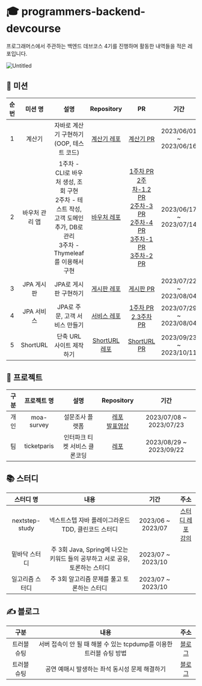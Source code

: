 # 🎓 programmers-backend-devcourse
프로그래머스에서 주관하는 백엔드 데브코스 4기를 진행하며 활동한 내역들을 적은 레포입니다.

![Untitled](https://github.com/Hchanghyeon/programmers-backend-devcourse/assets/92444744/567ca19a-0744-4596-9443-e0f5954a3931)


## 🎫 미션

| 순번 | 미션 명 | 설명 | Repository | PR | 기간 |
| :-----: | :--------------------: | :----------------------------------------: | :---: | :---: | :---:|
| 1 | 계산기 | 자바로 계산기 구현하기(OOP, 테스트 코드) | [계산기 레포](https://github.com/prgrms-be-devcourse/java-calculator/tree/Hchanghyeon) | [계산기 PR](https://github.com/prgrms-be-devcourse/java-calculator/pull/124) | 2023/06/01 ~ 2023/06/16 |
| 2 | 바우처 관리 앱 | 1주차 - CLI로 바우처 생성, 조회 구현 <br> 2주차 - 테스트 작성, 고객 도메인 추가, DB로 관리 <br> 3주차 - Thymeleaf를 이용해서 구현 | [바우처 레포](https://github.com/prgrms-be-devcourse/springboot-basic/tree/changhyeon/w3-2) | [1주차 PR](https://github.com/prgrms-be-devcourse/springboot-basic/pull/675) <br> [2주차-1,2 PR](https://github.com/prgrms-be-devcourse/springboot-basic/pull/755) <br> [2주차-3 PR](https://github.com/prgrms-be-devcourse/springboot-basic/pull/774) <br> [2주차-4 PR](https://github.com/prgrms-be-devcourse/springboot-basic/pull/789) <br> [3주차-1 PR](https://github.com/prgrms-be-devcourse/springboot-basic/pull/842) <br> [3주차-2 PR](https://github.com/prgrms-be-devcourse/springboot-basic/pull/845) | 2023/06/17 ~ 2023/07/14 |
| 3 | JPA 게시판 | JPA로 게시판 구현하기 | [게시판 레포](https://github.com/prgrms-be-devcourse/springboot-board-jpa/tree/changhyeon/develop) | [게시판 PR](https://github.com/prgrms-be-devcourse/springboot-board-jpa/pull/228) | 2023/07/22 ~ 2023/08/04 |
| 4 | JPA 서비스 | JPA로 주문, 고객 서비스 만들기 | [서비스 레포](https://github.com/prgrms-be-devcourse/springboot-jpa/tree/%EC%B0%BD%ED%98%84%2C%ED%98%84%ED%98%B8-mission3) | [1주차 PR](https://github.com/prgrms-be-devcourse/springboot-jpa/pull/269) <br> [2,3주차 PR](https://github.com/prgrms-be-devcourse/springboot-jpa/pull/302)| 2023/07/29 ~ 2023/08/04|
| 5 | ShortURL | 단축 URL 사이트 제작하기 |[ShortURL 레포](https://github.com/prgrms-be-devcourse/springboot-url-shortener/tree/changhyeonh)| [ShortURL PR](https://github.com/prgrms-be-devcourse/springboot-url-shortener/pull/40)| 2023/09/23 ~ 2023/10/11 |

## 💾 프로젝트

| 구분 | 프로젝트 명 | 설명 | Repository | 기간 |
| :-----: | :-------------:| :-----------------------------: | :----------: | :---:|
| 개인 | moa-survey | 설문조사 플랫폼 | [레포](https://github.com/Hchanghyeon/moa-survey) <br> [발표영상](https://present.do/documents/64bd048110ab9a5ae5616ae1) | 2023/07/08 ~ 2023/07/23 |
| 팀 | ticketparis | 인터파크 티켓 서비스 클론코딩 | [레포](https://github.com/prgrms-be-devcourse/BE-04-TICKETPARIS) | 2023/08/29 ~ 2023/09/22 |


## 📚 스터디
| 스터디 명 | 내용 | 기간 | 주소 |
| :------: | :-------------------------------------: | :-------: | :-------:|
| nextstep-study | 넥스트스텝 자바 플레이그라운드 TDD, 클린코드 스터디 | 2023/06 ~ 2023/07 | [스터디 레포](https://github.com/navy-nextstep-study) <br> [강의](https://edu.nextstep.camp/c/9WPRB0ys)|
| 밑바닥 스터디 | 주 3회 Java, Spring에 나오는 키워드 들의 공부하고 서로 공유, 토론하는 스터디| 2023/07 ~ 2023/10 | |
| 일고리즘 스터디 | 주 3회 알고리즘 문제를 풀고 토론하는 스터디 | 2023/07 ~ 2023/10 | |

## ✍️ 블로그
| 구분 | 내용 | 주소 |
| :-----: | :---------------------------------------: | :----: |
| 트러블 슈팅 | 서버 접속이 안 될 때 해볼 수 있는 tcpdump를 이용한 트러블 슈팅 방법 | [블로그](https://hchanghyeon.github.io/blog/tcpdump/troubleshooting/) |
| 트러블 슈팅 | 공연 예매시 발생하는 좌석 동시성 문제 해결하기 | [블로그](https://hchanghyeon.github.io/blog/concurrent/) |
